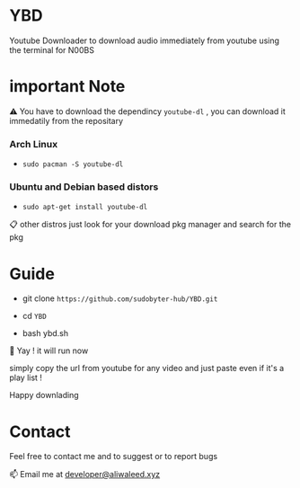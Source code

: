 # YBD
Youtube Downloader to download audio immediately from youtube using the terminal for N00BS 


# important Note  
:warning: You have to download the dependincy `youtube-dl` , you can download it immedatily from the repositary 

### Arch Linux 

- `sudo pacman -S youtube-dl`

### Ubuntu and Debian based distors 

- `sudo apt-get install youtube-dl`

:clipboard: other distros just look for your download pkg manager and search for the pkg 

# Guide 

- git clone `https://github.com/sudobyter-hub/YBD.git`

- cd `YBD`

- bash ybd.sh 

:star_struck: Yay ! it will run now 

simply copy the url from youtube for any video and just paste even if it's a play list !

Happy downlading 


# Contact 

Feel free to contact me and to suggest or to report bugs 

📫 Email me at developer@aliwaleed.xyz






